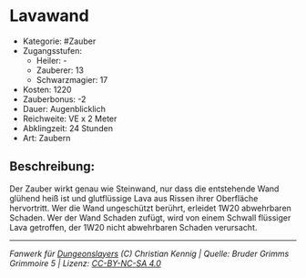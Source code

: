 # Lavawand  
- Kategorie: #Zauber  
- Zugangsstufen:  
  - Heiler: -  
  - Zauberer: 13  
  - Schwarzmagier: 17  
- Kosten: 1220  
- Zauberbonus: -2  
- Dauer: Augenblicklich  
- Reichweite: VE x 2 Meter  
- Abklingzeit: 24 Stunden  
- Art: Zaubern     

## Beschreibung:
Der Zauber wirkt genau wie Steinwand, nur dass die entstehende Wand glühend heiß ist und glutflüssige Lava aus Rissen ihrer Oberfläche hervortritt. Wer die Wand ungeschützt berührt, erleidet 1W20 abwehrbaren Schaden. Wer der Wand Schaden zufügt, wird von einem Schwall flüssiger Lava getroffen, der 1W20 nicht abwehrbaren Schaden verursacht.


___
*Fanwerk für [Dungeonslayers](https://www.dungeonslayers.net/) (C) Christian Kennig | Quelle: Bruder Grimms Grimmoire 5 | Lizenz: [CC-BY-NC-SA 4.0](https://creativecommons.org/licenses/by-nc-sa/4.0/deed.de)*